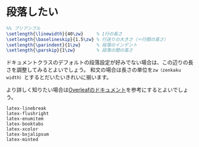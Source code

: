 # 段落したい

```latex
%% プリアンブル
\setlength{\linewidth}{40\zw}     % 1行の長さ
\setlength{\baselineskip}{1.5\zw} % 行送りの大きさ（＝行間の高さ）
\setlength{\parindent}{1\zw}      % 段落のインデント
\setlength{\parskip}{1\zw}        % 段落の間の高さ
```

ドキュメントクラスのデフォルトの段落設定が好みでない場合は、この辺りの長さを調整してみるとよいでしょう。
和文の場合は長さの単位を``zw（zenkaku width）``とするとだいたいきれいに揃います。

より詳しく知りたい場合は[Overleafのドキュメント](https://www.overleaf.com/learn/latex/Articles/How_to_change_paragraph_spacing_in_LaTeX)を参考にするとよいでしょう。

```{toctree}
latex-linebreak
latex-flushright
latex-enumitem
latex-booktabs
latex-xcolor
latex-bxjalipsum
latex-minted
```
